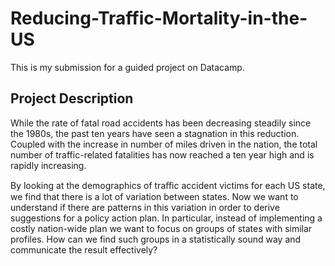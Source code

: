 # Reducing-Traffic-Mortality-in-the-US

This is my submission for a guided project on Datacamp.


## Project Description

While the rate of fatal road accidents has been decreasing steadily since the 1980s, the past ten years have seen a stagnation in this reduction. Coupled with the increase in number of miles driven in the nation, the total number of traffic-related fatalities has now reached a ten year high and is rapidly increasing.

By looking at the demographics of traﬃc accident victims for each US state, we find that there is a lot of variation between states. Now we want to understand if there are patterns in this variation in order to derive suggestions for a policy action plan. In particular, instead of implementing a costly nation-wide plan we want to focus on groups of states with similar profiles. How can we find such groups in a statistically sound way and communicate the result effectively?


